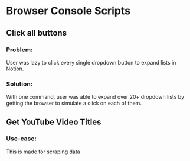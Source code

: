 # Browser Console Scripts

## Click all buttons

### Problem:

User was lazy to click every single dropdown button to expand lists in Notion.

### Solution: 

With one command, user was able to expand over 20+ dropdown lists by getting the browser to simulate a click on each of them.

## Get YouTube Video Titles

### Use-case:

This is made for scraping data